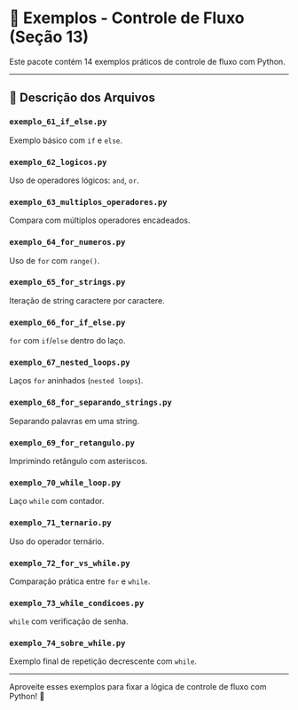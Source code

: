 
# 🔁 Exemplos - Controle de Fluxo (Seção 13)

Este pacote contém 14 exemplos práticos de controle de fluxo com Python.

---

## 📄 Descrição dos Arquivos

### `exemplo_61_if_else.py`
Exemplo básico com `if` e `else`.

### `exemplo_62_logicos.py`
Uso de operadores lógicos: `and`, `or`.

### `exemplo_63_multiplos_operadores.py`
Compara com múltiplos operadores encadeados.

### `exemplo_64_for_numeros.py`
Uso de `for` com `range()`.

### `exemplo_65_for_strings.py`
Iteração de string caractere por caractere.

### `exemplo_66_for_if_else.py`
`for` com `if`/`else` dentro do laço.

### `exemplo_67_nested_loops.py`
Laços `for` aninhados (`nested loops`).

### `exemplo_68_for_separando_strings.py`
Separando palavras em uma string.

### `exemplo_69_for_retangulo.py`
Imprimindo retângulo com asteriscos.

### `exemplo_70_while_loop.py`
Laço `while` com contador.

### `exemplo_71_ternario.py`
Uso do operador ternário.

### `exemplo_72_for_vs_while.py`
Comparação prática entre `for` e `while`.

### `exemplo_73_while_condicoes.py`
`while` com verificação de senha.

### `exemplo_74_sobre_while.py`
Exemplo final de repetição decrescente com `while`.

---

Aproveite esses exemplos para fixar a lógica de controle de fluxo com Python! 🚀
